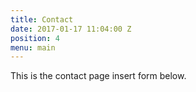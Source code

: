 ```yaml
---
title: Contact
date: 2017-01-17 11:04:00 Z
position: 4
menu: main
---
```


This is the contact page insert form below.
